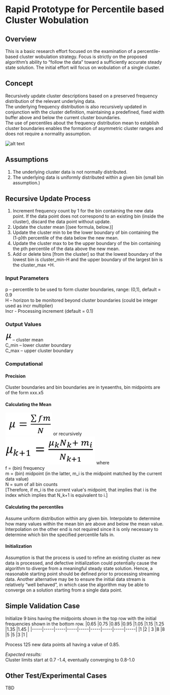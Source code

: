 # Rapid Prototype for Percentile based Cluster Wobulation
## Overview
This is a basic research effort focused on the examination of a percentile-based cluster wobulation strategy. 
Focus is strictly on the proposed algorithm’s ability to “follow the data” toward a sufficiently accurate steady state solution.
The initial effort will focus on wobulation of a single cluster.
## Concept
Recursively update cluster descriptions based on a preserved frequency distribution of the relevant underlying data.  
The underlying frequency distribution is also recursively updated in conjunction with the cluster definition, maintaining a predefined, fixed width buffer above and below the current cluster boundaries.  
The use of percentiles about the frequency distribution mean to establish cluster boundaries enables the formation of asymmetric cluster ranges and does not require a normality assumption.

![alt text](https://github.com/dpxt2o9az/Wobulation/blob/master/img/number-line.jpg "Logo Title Text 1")

## Assumptions
1. The underlying cluster data is not normally distributed.
2. The underlying data is uniformly distributed within a given bin (small bin assumption.)
## Recursive Update Process
1. Increment frequency count by 1 for the bin containing the new data point. If the data point does not correspond to an existing bin (inside the cluster), discard the data point without update.
2. Update the cluster mean \[(see formula, below.)\]
3. Update the cluster min to be the lower boundary of bin containing the (1-p)th percentile of the data below the new mean.
4. Update the cluster max to be the upper boundary of the bin containing the pth percentile of the data above the new mean.
5. Add or delete bins \[from the cluster\] so that the lowest boundary of the lowest bin is cluster_min-H and the upper boundary of the largest bin is the cluster_max +H.
### Input Parameters
p – percentile to be used to form cluster boundaries, range: (0,1), default = 0.9  
H – horizon to be monitored beyond cluster boundaries  (could be integer used as incr multiplier)  
Incr - Processing increment (default = 0.1)  
### Output Values
![alt text](https://github.com/dpxt2o9az/Wobulation/blob/master/img/mu.png "Logo Title Text 1") – cluster mean  
C_min – lower cluster boundary  
C_max – upper cluster boundary  
### Computational
#### Precision
Cluster boundaries and bin boundaries are in tyeaenths, bin midpoints are of the form xxx.x5
#### Calculating the Mean
![alt text](https://github.com/dpxt2o9az/Wobulation/blob/master/img/general-mean-formula.png "Logo Title Text 1") or recursively ![alt text](https://github.com/dpxt2o9az/Wobulation/blob/master/img/recurrent-mean-formula.png "Logo Title Text 2")
where  
f = (bin) frequency  
m = (bin) midpoint (in the latter, m_i is the midpoint matched by the current data value)  
N = sum of all bin counts  
\[Therefore, if m_i is the current value's midpoint, that implies that i is the index which implies that N_k+1 is equivalent to i.\]
#### Calculating the percentiles
Assume uniform distribution within any given bin.  Interpolate to determine how many values within the mean bin are above and below the mean value.  Interpolation on the other end is not required since it is only necessary to determine which bin the specified percentile falls in.
#### Initialization
Assumption is that the process is used to refine an existing cluster as new data is processed, and defective initialization could potentially cause the algorithm to diverge from a meaningful steady state solution.  Hence, a reasonable starting point should be defined prior to processing streaming data.  Another alternative may be to ensure the initial data stream is relatively “well behaved”, in which case the algorithm may be able to converge on a solution starting from a single data point.
## Simple Validation Case
Initialize 9 bins having the midpoints shown in the top row with the initial frequencies shown in the bottom row.
|0.65 |0.75 |0.85 |0.95 |1.05 |1.15 |1.25 |1.35 |1.45 |
|-----|-----|-----|-----|-----|-----|-----|-----|-----|
|1    |2    | 3   |8    |8    |5    |5    |3    |1    |

Process 125 new data points all having a value of 0.85.

*Expected results:*  
Cluster limits start at 0.7 -1.4, eventually converging to 0.8-1.0
## Other Test/Experimental Cases
TBD
